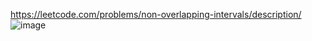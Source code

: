https://leetcode.com/problems/non-overlapping-intervals/description/
![image](https://github.com/ai-kmu/etc/assets/45252342/ac2499a5-b816-4be3-b7ce-998f6f41a00c)
